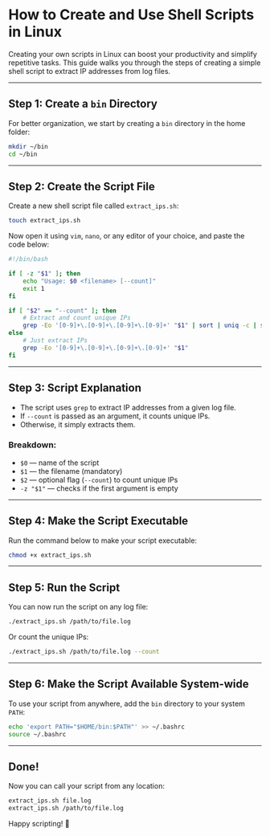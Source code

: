 # How to Create and Use Shell Scripts in Linux

Creating your own scripts in Linux can boost your productivity and simplify repetitive tasks. This guide walks you through the steps of creating a simple shell script to extract IP addresses from log files.

---

## Step 1: Create a `bin` Directory

For better organization, we start by creating a `bin` directory in the home folder:

```bash
mkdir ~/bin
cd ~/bin
```

---

## Step 2: Create the Script File

Create a new shell script file called `extract_ips.sh`:

```bash
touch extract_ips.sh
```

Now open it using `vim`, `nano`, or any editor of your choice, and paste the code below:

```bash
#!/bin/bash

if [ -z "$1" ]; then
    echo "Usage: $0 <filename> [--count]"
    exit 1
fi

if [ "$2" == "--count" ]; then
    # Extract and count unique IPs
    grep -Eo '[0-9]+\.[0-9]+\.[0-9]+\.[0-9]+' "$1" | sort | uniq -c | sort -nr
else
    # Just extract IPs
    grep -Eo '[0-9]+\.[0-9]+\.[0-9]+\.[0-9]+' "$1"
fi
```

---

## Step 3: Script Explanation

- The script uses `grep` to extract IP addresses from a given log file.
- If `--count` is passed as an argument, it counts unique IPs.
- Otherwise, it simply extracts them.

### Breakdown:

- `$0` — name of the script
- `$1` — the filename (mandatory)
- `$2` — optional flag (`--count`) to count unique IPs
- `-z "$1"` — checks if the first argument is empty

---

## Step 4: Make the Script Executable

Run the command below to make your script executable:

```bash
chmod +x extract_ips.sh
```

---

## Step 5: Run the Script

You can now run the script on any log file:

```bash
./extract_ips.sh /path/to/file.log
```

Or count the unique IPs:

```bash
./extract_ips.sh /path/to/file.log --count
```

---

## Step 6: Make the Script Available System-wide

To use your script from anywhere, add the `bin` directory to your system `PATH`:

```bash
echo 'export PATH="$HOME/bin:$PATH"' >> ~/.bashrc
source ~/.bashrc
```

---

## Done!

Now you can call your script from any location:

```bash
extract_ips.sh file.log
extract_ips.sh /path/to/file.log
```

Happy scripting! 🎉
